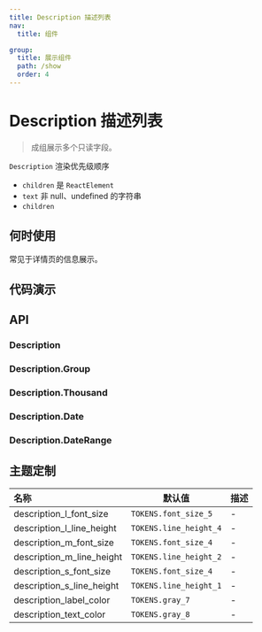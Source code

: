 ```yaml
---
title: Description 描述列表
nav:
  title: 组件

group:
  title: 展示组件
  path: /show
  order: 4
---
```


# Description 描述列表

> 成组展示多个只读字段。

`Description` 渲染优先级顺序

- `children` 是 `ReactElement`
- `text` 非 null、undefined 的字符串
- `children`

## 何时使用

常见于详情页的信息展示。

## 代码演示

<code src="./__fixtures__/base.tsx"></code>

<code src="./__fixtures__/size.tsx"></code>

<code src="./__fixtures__/other.tsx"></code>

<code src="./__fixtures__/empty.tsx"></code>

## API

### Description

### Description.Group

### Description.Thousand

### Description.Date

### Description.DateRange

## 主题定制

| 名称                      | 默认值                 | 描述 |
| :------------------------ | ---------------------- | ---- |
| description_l_font_size   | `TOKENS.font_size_5`   | -    |
| description_l_line_height | `TOKENS.line_height_4` | -    |
| description_m_font_size   | `TOKENS.font_size_4`   | -    |
| description_m_line_height | `TOKENS.line_height_2` | -    |
| description_s_font_size   | `TOKENS.font_size_4`   | -    |
| description_s_line_height | `TOKENS.line_height_1` | -    |
| description_label_color   | `TOKENS.gray_7`        | -    |
| description_text_color    | `TOKENS.gray_8`        | -    |
